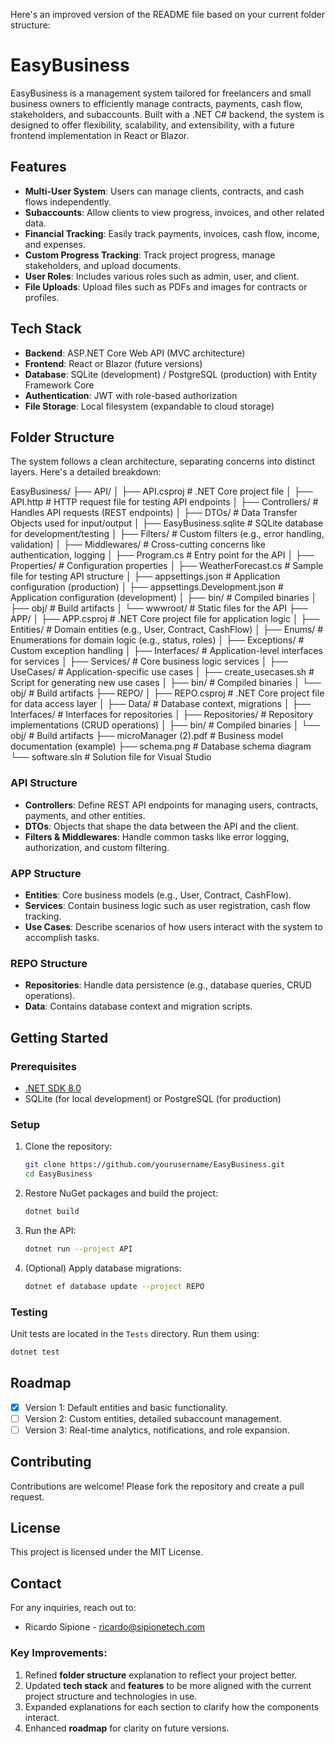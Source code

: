 Here's an improved version of the README file based on your current folder structure:

# EasyBusiness

EasyBusiness is a management system tailored for freelancers and small business owners to efficiently manage contracts, payments, cash flow, stakeholders, and subaccounts. Built with a .NET C# backend, the system is designed to offer flexibility, scalability, and extensibility, with a future frontend implementation in React or Blazor.

## Features

- **Multi-User System**: Users can manage clients, contracts, and cash flows independently.
- **Subaccounts**: Allow clients to view progress, invoices, and other related data.
- **Financial Tracking**: Easily track payments, invoices, cash flow, income, and expenses.
- **Custom Progress Tracking**: Track project progress, manage stakeholders, and upload documents.
- **User Roles**: Includes various roles such as admin, user, and client.
- **File Uploads**: Upload files such as PDFs and images for contracts or profiles.
  
## Tech Stack

- **Backend**: ASP.NET Core Web API (MVC architecture)
- **Frontend**: React or Blazor (future versions)
- **Database**: SQLite (development) / PostgreSQL (production) with Entity Framework Core
- **Authentication**: JWT with role-based authorization
- **File Storage**: Local filesystem (expandable to cloud storage)

## Folder Structure

The system follows a clean architecture, separating concerns into distinct layers. Here's a detailed breakdown:

EasyBusiness/
├── API/
│   ├── API.csproj            # .NET Core project file
│   ├── API.http              # HTTP request file for testing API endpoints
│   ├── Controllers/          # Handles API requests (REST endpoints)
│   ├── DTOs/                 # Data Transfer Objects used for input/output
│   ├── EasyBusiness.sqlite   # SQLite database for development/testing
│   ├── Filters/              # Custom filters (e.g., error handling, validation)
│   ├── Middlewares/          # Cross-cutting concerns like authentication, logging
│   ├── Program.cs            # Entry point for the API
│   ├── Properties/           # Configuration properties
│   ├── WeatherForecast.cs    # Sample file for testing API structure
│   ├── appsettings.json      # Application configuration (production)
│   ├── appsettings.Development.json # Application configuration (development)
│   ├── bin/                  # Compiled binaries
│   ├── obj/                  # Build artifacts
│   └── wwwroot/              # Static files for the API
├── APP/
│   ├── APP.csproj            # .NET Core project file for application logic
│   ├── Entities/             # Domain entities (e.g., User, Contract, CashFlow)
│   ├── Enums/                # Enumerations for domain logic (e.g., status, roles)
│   ├── Exceptions/           # Custom exception handling
│   ├── Interfaces/           # Application-level interfaces for services
│   ├── Services/             # Core business logic services
│   ├── UseCases/             # Application-specific use cases
│   ├── create_usecases.sh    # Script for generating new use cases
│   ├── bin/                  # Compiled binaries
│   └── obj/                  # Build artifacts
├── REPO/
│   ├── REPO.csproj           # .NET Core project file for data access layer
│   ├── Data/                 # Database context, migrations
│   ├── Interfaces/           # Interfaces for repositories
│   ├── Repositories/         # Repository implementations (CRUD operations)
│   ├── bin/                  # Compiled binaries
│   └── obj/                  # Build artifacts
├── microManager (2).pdf      # Business model documentation (example)
├── schema.png                # Database schema diagram
└── software.sln              # Solution file for Visual Studio

### API Structure

- **Controllers**: Define REST API endpoints for managing users, contracts, payments, and other entities.
- **DTOs**: Objects that shape the data between the API and the client.
- **Filters & Middlewares**: Handle common tasks like error logging, authorization, and custom filtering.

### APP Structure

- **Entities**: Core business models (e.g., User, Contract, CashFlow).
- **Services**: Contain business logic such as user registration, cash flow tracking.
- **Use Cases**: Describe scenarios of how users interact with the system to accomplish tasks.

### REPO Structure

- **Repositories**: Handle data persistence (e.g., database queries, CRUD operations).
- **Data**: Contains database context and migration scripts.

## Getting Started

### Prerequisites

- [.NET SDK 8.0](https://dotnet.microsoft.com/download/dotnet/8.0)
- SQLite (for local development) or PostgreSQL (for production)

### Setup

1. Clone the repository:
   ```bash
   git clone https://github.com/yourusername/EasyBusiness.git
   cd EasyBusiness
   ```

2. Restore NuGet packages and build the project:
   ```bash
   dotnet build
   ```

3. Run the API:
   ```bash
   dotnet run --project API
   ```

4. (Optional) Apply database migrations:
   ```bash
   dotnet ef database update --project REPO
   ```

### Testing

Unit tests are located in the `Tests` directory. Run them using:

```bash
dotnet test
```

## Roadmap

- [x] Version 1: Default entities and basic functionality.
- [ ] Version 2: Custom entities, detailed subaccount management.
- [ ] Version 3: Real-time analytics, notifications, and role expansion.

## Contributing

Contributions are welcome! Please fork the repository and create a pull request.

## License

This project is licensed under the MIT License.

## Contact

For any inquiries, reach out to:

- Ricardo Sipione - ricardo@sipionetech.com

### Key Improvements:
1. Refined **folder structure** explanation to reflect your project better.
2. Updated **tech stack** and **features** to be more aligned with the current project structure and technologies in use.
3. Expanded explanations for each section to clarify how the components interact.
4. Enhanced **roadmap** for clarity on future versions.
